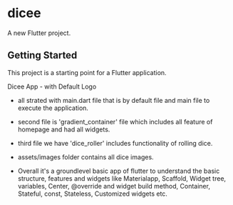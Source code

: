 # dicee

A new Flutter project.

## Getting Started

This project is a starting point for a Flutter application.

Dicee App - with Default Logo

- all strated with main.dart file that is by default file and main file to execute the application.

- second file is 'gradient_container' file which includes all feature of homepage and had all widgets.

- third file we have 'dice_roller' includes functionality of rolling dice.

- assets/images folder contains all dice images.

- Overall it's a groundlevel basic app of flutter to understand the basic structure, features and widgets like Materialapp, Scaffold, Widget tree, variables,  Center, @override and widget build method, Container, Stateful, const, Stateless, Customized widgets etc.

